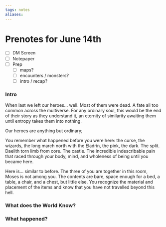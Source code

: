 ```yaml
---
tags: notes
aliases:
---
```


# Prenotes for June 14th
- [ ] DM Screen
- [ ] Notepaper
- [ ] Prep
	- [ ] maps?
	- [ ] encounters / monsters?
	- [ ] intro / recap?

### Intro

When last we left our heroes... well. Most of them were dead. A fate all too common across the multiverse. For any ordinary soul, this would be the end of their story as they understand it, an eternity of similarity awaiting them until entropy takes them into nothing.

Our heroes are anything but ordinary;

You remember what happened before you were here: the curse, the wizards, the long march north with the Eladrin, the pink, the dark. The split. Daelith torn limb from core. The castle. The incredible indescribable pain that raced through your body, mind, and wholeness of being until you became here.

Here is... similar to before. The three of you are together in this room, Moses is not among you. The contents are bare, space enough for a bed, a table, a chair, and a chest, but little else. You recognize the material and placement of the items and know that you have not travelled beyond this hell. 

### What does the World Know?


### What happened?
